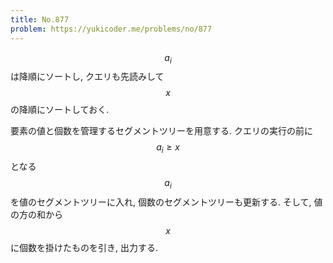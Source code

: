 ```yaml
---
title: No.877
problem: https://yukicoder.me/problems/no/877
---
```

$$ a_i $$ は降順にソートし, クエリも先読みして $$ x $$ の降順にソートしておく.

要素の値と個数を管理するセグメントツリーを用意する. クエリの実行の前に $$ a_i \geq x $$ となる $$ a_i $$ を値のセグメントツリーに入れ, 個数のセグメントツリーも更新する. そして, 値の方の和から $$ x $$ に個数を掛けたものを引き, 出力する.
